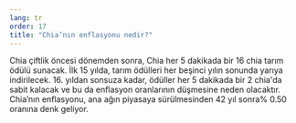 ```yaml
---
lang: tr
order: 17
title: "Chia’nın enflasyonu nedir?"
---
```


Chia çiftlik öncesi dönemden sonra, Chia her 5 dakikada bir 16 chia tarım ödülü sunacak. İlk 15 yılda, tarım ödülleri her beşinci yılın sonunda yarıya indirilecek. 16. yıldan sonsuza kadar, ödüller her 5 dakikada bir 2 chia'da sabit kalacak ve bu da enflasyon oranlarının düşmesine neden olacaktır. Chia’nın enflasyonu, ana ağın piyasaya sürülmesinden 42 yıl sonra% 0.50 oranına denk geliyor.
